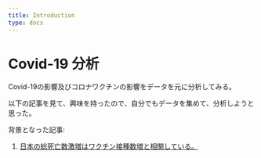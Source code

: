 ```yaml
---
title: Introduction
type: docs
---
```


# Covid-19 分析

Covid-19の影響及びコロナワクチンの影響をデータを元に分析してみる。

以下の記事を見て、興味を持ったので、自分でもデータを集めて、分析しようと思った。

背景となった記事:

1. [日本の総死亡数激増はワクチン接種数増と相関している。](https://note.com/hiroyukimorita/n/ne9e8a36ffe4a)
